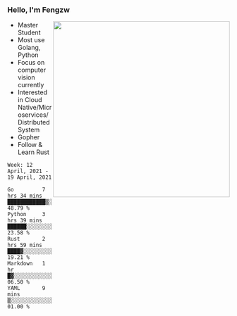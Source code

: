 ### Hello, I'm Fengzw

<img align="right" src="https://github-readme-stats.vercel.app/api?username=zhiwei-Feng&show_icons=true&icon_color=000000&text_color=000000&bg_color=ffffff&hide_title=false&title_color=000000" width="400" />

- Master Student
- Most use Golang, Python
- Focus on computer vision currently
- Interested in Cloud Native/Microservices/Distributed System
- Gopher
- Follow & Learn Rust
  
<!--START_SECTION:waka-->
```text
Week: 12 April, 2021 - 19 April, 2021

Go         7 hrs 34 mins   ████████████▒░░░░░░░░░░░░   48.79 % 
Python     3 hrs 39 mins   ██████░░░░░░░░░░░░░░░░░░░   23.58 % 
Rust       2 hrs 59 mins   ████▓░░░░░░░░░░░░░░░░░░░░   19.21 % 
Markdown   1 hr            █▓░░░░░░░░░░░░░░░░░░░░░░░   06.50 % 
YAML       9 mins          ▒░░░░░░░░░░░░░░░░░░░░░░░░   01.00 % 
```
<!--END_SECTION:waka-->
</p>



<!--
[![github stats](https://github-readme-stats.vercel.app/api?username=zhiwei-Feng&theme=tokyonight&show_icons=true)](https://github.com/anuraghazra/github-readme-stats)
-->




<!--
**zhiwei-Feng/zhiwei-Feng** is a ✨ _special_ ✨ repository because its `README.md` (this file) appears on your GitHub profile.

Here are some ideas to get you started:

- 🔭 I’m currently working on ...
- 🌱 I’m currently learning ...
- 👯 I’m looking to collaborate on ...
- 🤔 I’m looking for help with ...
- 💬 Ask me about ...
- 📫 How to reach me: ...
- 😄 Pronouns: ...
- ⚡ Fun fact: ...
-->



